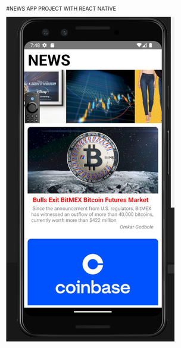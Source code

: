 #NEWS APP PROJECT WITH REACT NATIVE

![NewsApp](https://raw.githubusercontent.com/ferhatseker180/NewsAppWithReactNative/main/NewsApp.PNG)
